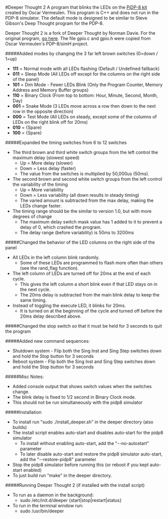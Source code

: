 #Deeper Thought 2
A program that blinks the LEDs on the [PiDP-8 kit](http://obsolescence.wix.com/obsolescence#!pidp-8/cbie) created by Oscar Vermeulen. This program is C++ and does not run in the PDP-8 simulator. The default mode is designed to be similar to Steve Gibson's Deep Thought program for the PDP-8.

Deeper Thought 2 is a fork of Deeper Thought by Norman Davie.  For the original program, [go here](https://groups.google.com/d/msg/pidp-8/tbciVNoZJbw/AMjywRKLAwAJ).  The file gpio.c and gpio.h were copied from Oscar Vermeulen's PDP-8/simH project.

#####Added modes by changing the 3 far left brown switches (0=down / 1=up)
* **111** = Normal mode with all LEDs flashing (Default / Undefined fallback)
* **011** = Sleep Mode (All LEDs off except for the columns on the right side of the panel)
* **101** = Dim Mode - Fewer LEDs Blink (Only the Program Counter, Memory Address and Memory Buffer groups)
* **110** = Binary Clock (From top to bottom: Hour, Minute, Second, Month, Day)
* **001** = Snake Mode (3 LEDs move across a row then down to the next row in the opposite direction)
* **000** = Test Mode (All LEDs on steady, except some of the columns of LEDs on the right blink off for 20ms)
* **010** = {Spare}
* **100** = {Spare}

#####Expanded the timing switches from 6 to 12 switches
* The third brown and third white switch groups from the left control the maximum delay (slowest speed)
   * Up   = More delay (slower)
   * Down = Less delay (faster)
   * The value from the switches is multiplied by 50,000us (50ms).
* The second brown and second white switch groups from the left control the variability of the timing
   * Up   = More variability
   * Down = Less variability (all down results in steady timing)
   * The varied amount is subtracted from the max delay, making the LEDs change faster.
* The timing range should be the similar to version 1.0, but with more degrees of change
   * The maximum delay switch mask value has 1 added to it to prevent a delay of 0, which crashed the program.
   * The delay range (before variability) is 50ms to 3200ms

#####Changed the behavior of the LED columns on the right side of the panel
* All LEDs in the left column blink randomly.
  * Some of these LEDs are programmed to flash more often than others (see the rand_flag function).
* The left column of LEDs are turned off for 20ms at the end of each cycle.
  * This gives the left column a short blink even if that LED stays on in the next cycle.
  * The 20ms delay is subtracted from the main blink delay to keep the same timing.
* Instead of toggling the execute LED, it blinks for 20ms.
  * It is turned on at the beginning of the cycle and turned off before the 20ms delay described above.

#####Changed the stop switch so that it must be held for 3 seconds to quit the program

#####Added new command sequences:
* Shutdown system - Flip both the Sing Inst and Sing Step switches down and hold the Stop button for 3 seconds
* Reboot system - Flip both the Sing Inst and Sing Step switches down and hold the Stop button for 3 seconds

#####Misc Notes:
* Added console output that shows switch values when the switches change.
* The blink delay is fixed to 1/2 second in Binary Clock mode.
* This should not be run simultaneously with the pidp8 simulator

#####Installation
* To install run "sudo ./install_deeper.sh" in the deeper directory (also builds)
* The install script enables auto-start and disables auto-start for the pidp8 simulator
  * To install without enabling auto-start, add the "--no-autostart" parameter
  * To later disable auto-start and restore the pidp8 simulator auto-start, add the "--restore-pidp8" parameter
* Stop the pidp8 simulator before running this (or reboot if you kept auto-start enabled)
* To just build run "make" in the deeper directory.

#####Running Deeper Thought 2 (if installed with the install script)
* To run as a daemon in the background:
  * sudo /etc/init.d/deeper {start|stop|restart|status}
* To run in the terminal window run:
  * sudo /usr/bin/deeper
